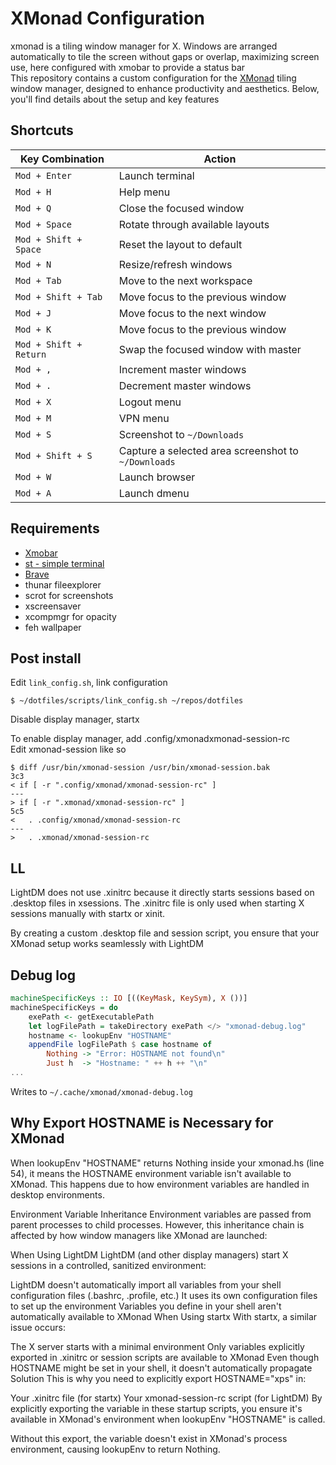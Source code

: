 # XMonad Configuration

xmonad is a tiling window manager for X. Windows are arranged automatically to tile the screen without gaps or overlap, maximizing screen use, here configured with xmobar to provide a status bar  
This repository contains a custom configuration for the [XMonad](https://xmonad.org/) tiling window manager, designed to enhance productivity and aesthetics. Below, you'll find details about the setup and key features



## Shortcuts

| Key Combination       | Action                                 |
|------------------------|----------------------------------------|
| `Mod + Enter`          | Launch terminal                       |
| `Mod + H`              | Help menu                             |
| `Mod + Q`              | Close the focused window              |
| `Mod + Space`          | Rotate through available layouts      |
| `Mod + Shift + Space`  | Reset the layout to default           |
| `Mod + N`              | Resize/refresh windows                |
| `Mod + Tab`            | Move to the next workspace            |
| `Mod + Shift + Tab`    | Move focus to the previous window     |
| `Mod + J`              | Move focus to the next window         |
| `Mod + K`              | Move focus to the previous window     |
| `Mod + Shift + Return` | Swap the focused window with master   |
| `Mod + ,`              | Increment master windows              |
| `Mod + .`              | Decrement master windows              |
| `Mod + X`              | Logout menu                           |
| `Mod + M`              | VPN menu                              |
| `Mod + S`              | Screenshot to `~/Downloads`           |
| `Mod + Shift + S`      | Capture a selected area screenshot to `~/Downloads` |
| `Mod + W`              | Launch browser                        |
| `Mod + A`              | Launch dmenu                          |


## Requirements

- [Xmobar](https://xmobar.org/)
- [st - simple terminal](https://st.suckless.org/)
- [Brave](https://brave.com/linux/)
- thunar fileexplorer
- scrot for screenshots
- xscreensaver
- xcompmgr for opacity
- feh wallpaper


## Post install

Edit ```link_config.sh```, link configuration
```
$ ~/dotfiles/scripts/link_config.sh ~/repos/dotfiles
```

Disable display manager, startx  

To enable display manager, add .config/xmonadxmonad-session-rc  
Edit xmonad-session like so
```
$ diff /usr/bin/xmonad-session /usr/bin/xmonad-session.bak 
3c3
< if [ -r ".config/xmonad/xmonad-session-rc" ]
---
> if [ -r ".xmonad/xmonad-session-rc" ]
5c5
<   . .config/xmonad/xmonad-session-rc
---
>   . .xmonad/xmonad-session-rc
```


## LL
LightDM does not use .xinitrc because it directly starts sessions based on .desktop files in xsessions. The .xinitrc file is only used when starting X sessions manually with startx or xinit.

By creating a custom .desktop file and session script, you ensure that your XMonad setup works seamlessly with LightDM

## Debug log
```haskell
machineSpecificKeys :: IO [((KeyMask, KeySym), X ())]
machineSpecificKeys = do
    exePath <- getExecutablePath
    let logFilePath = takeDirectory exePath </> "xmonad-debug.log"
    hostname <- lookupEnv "HOSTNAME"
    appendFile logFilePath $ case hostname of
        Nothing -> "Error: HOSTNAME not found\n"
        Just h  -> "Hostname: " ++ h ++ "\n"
...
```
Writes to ```~/.cache/xmonad/xmonad-debug.log```

## Why Export HOSTNAME is Necessary for XMonad
When lookupEnv "HOSTNAME" returns Nothing inside your xmonad.hs (line 54), it means the HOSTNAME environment variable isn't available to XMonad. This happens due to how environment variables are handled in desktop environments.

Environment Variable Inheritance
Environment variables are passed from parent processes to child processes. However, this inheritance chain is affected by how window managers like XMonad are launched:

When Using LightDM
LightDM (and other display managers) start X sessions in a controlled, sanitized environment:

LightDM doesn't automatically import all variables from your shell configuration files (.bashrc, .profile, etc.)
It uses its own configuration files to set up the environment
Variables you define in your shell aren't automatically available to XMonad
When Using startx
With startx, a similar issue occurs:

The X server starts with a minimal environment
Only variables explicitly exported in .xinitrc or session scripts are available to XMonad
Even though HOSTNAME might be set in your shell, it doesn't automatically propagate
Solution
This is why you need to explicitly export HOSTNAME="xps" in:

Your .xinitrc file (for startx)
Your xmonad-session-rc script (for LightDM)
By explicitly exporting the variable in these startup scripts, you ensure it's available in XMonad's environment when lookupEnv "HOSTNAME" is called.

Without this export, the variable doesn't exist in XMonad's process environment, causing lookupEnv to return Nothing.
